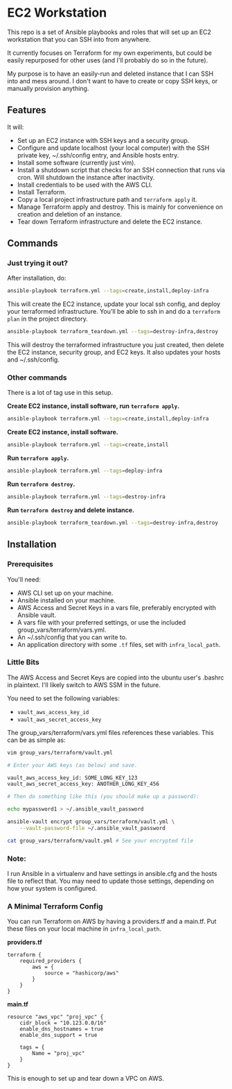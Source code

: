 # EC2 Workstation

This repo is a set of Ansible playbooks and roles that will set up an EC2 workstation that you can SSH into from anywhere.

It currently focuses on Terraform for my own experiments, but could be easily repurposed for other uses (and I'll probably do so in the future).

My purpose is to have an easily-run and deleted instance that I can SSH into and mess around. I don't want to have to create or copy SSH keys, or manually provision anything.

## Features

It will:

- Set up an EC2 instance with SSH keys and a security group.
- Configure and update localhost (your local computer) with the SSH private key, ~/.ssh/config entry, and Ansible hosts entry.
- Install some software (currently just vim).
- Install a shutdown script that checks for an SSH connection that runs via cron. Will shutdown the instance after inactivity.
- Install credentials to be used with the AWS CLI.
- Install Terraform.
- Copy a local project infrastructure path and `terraform apply` it.
- Manage Terraform apply and destroy. This is mainly for convenience on creation and deletion of an instance.
- Tear down Terraform infrastructure and delete the EC2 instance.

## Commands

### Just trying it out?

After installation, do:

```bash
ansible-playbook terraform.yml --tags=create,install,deploy-infra
```

This will create the EC2 instance, update your local ssh config, and deploy your terraformed infrastructure. You'll be able to ssh in and do a `terraform plan` in the project directory.

```bash
ansible-playbook terraform_teardown.yml --tags=destroy-infra,destroy
```

This will destroy the terraformed infrastructure you just created, then delete the EC2 instance, security group, and EC2 keys. It also updates your hosts and ~/.ssh/config.


### Other commands

There is a lot of tag use in this setup.

**Create EC2 instance, install software, run `terraform apply`.**

```bash
ansible-playbook terraform.yml --tags=create,install,deploy-infra
```

**Create EC2 instance, install software.**

```bash
ansible-playbook terraform.yml --tags=create,install
```

**Run `terraform apply`.**
```bash
ansible-playbook terraform.yml --tags=deploy-infra
```

**Run `terraform destroy`.**
```bash
ansible-playbook terraform.yml --tags=destroy-infra
```

**Run `terraform destroy` and delete instance.**
```bash
ansible-playbook terraform_teardown.yml --tags=destroy-infra,destroy
```


## Installation

### Prerequisites

You'll need:

- AWS CLI set up on your machine.
- Ansible installed on your machine.
- AWS Access and Secret Keys in a vars file, preferably encrypted with Ansible vault.
- A vars file with your preferred settings, or use the included group_vars/terraform/vars.yml.
- An ~/.ssh/config that you can write to.
- An application directory with some `.tf` files, set with `infra_local_path`.

### Little Bits

The AWS Access and Secret Keys are copied into the ubuntu user's .bashrc in plaintext. I'll likely switch to AWS SSM in the future.

You need to set the following variables:

- `vault_aws_access_key_id`
- `vault_aws_secret_access_key`

The group_vars/terraform/vars.yml files references these variables. This can be as simple as:

```bash
vim group_vars/terraform/vault.yml

# Enter your AWS keys (as below) and save.

vault_aws_access_key_id: SOME_LONG_KEY_123
vault_aws_secret_access_key: ANOTHER_LONG_KEY_456

# Then do something like this (you should make up a password):

echo mypassword1 > ~/.ansible_vault_password

ansible-vault encrypt group_vars/terraform/vault.yml \
    --vault-password-file ~/.ansible_vault_password

cat group_vars/terraform/vault.yml # See your encrypted file
```

### Note:

I run Ansible in a virtualenv and have settings in ansible.cfg and the hosts file to reflect that. You may need to update those settings, depending on how your system is configured.

### A Minimal Terraform Config

You can run Terraform on AWS by having a providers.tf and a main.tf. Put these files on your local machine in `infra_local_path`.

**providers.tf**

```
terraform {
    required_providers {
        aws = {
            source = "hashicorp/aws"
        }
    }
}
```

**main.tf**

```
resource "aws_vpc" "proj_vpc" {
    cidr_block = "10.123.0.0/16"
    enable_dns_hostnames = true
    enable_dns_support = true

    tags = {
        Name = "proj_vpc"
    }
}
```

This is enough to set up and tear down a VPC on AWS.
